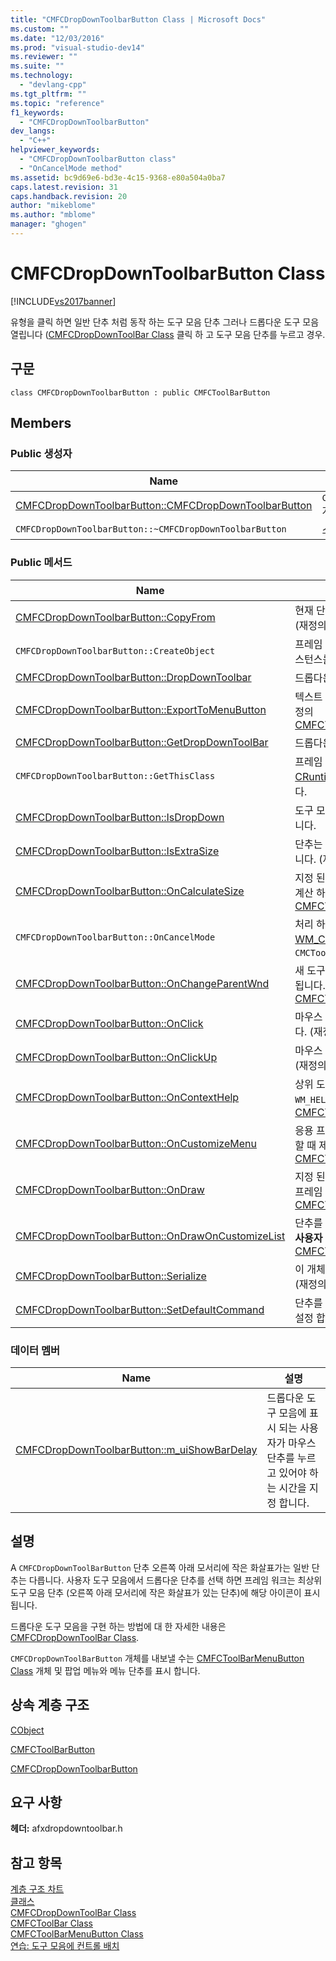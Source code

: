 ```yaml
---
title: "CMFCDropDownToolbarButton Class | Microsoft Docs"
ms.custom: ""
ms.date: "12/03/2016"
ms.prod: "visual-studio-dev14"
ms.reviewer: ""
ms.suite: ""
ms.technology: 
  - "devlang-cpp"
ms.tgt_pltfrm: ""
ms.topic: "reference"
f1_keywords: 
  - "CMFCDropDownToolbarButton"
dev_langs: 
  - "C++"
helpviewer_keywords: 
  - "CMFCDropDownToolbarButton class"
  - "OnCancelMode method"
ms.assetid: bc9d69e6-bd3e-4c15-9368-e80a504a0ba7
caps.latest.revision: 31
caps.handback.revision: 20
author: "mikeblome"
ms.author: "mblome"
manager: "ghogen"
---
```

# CMFCDropDownToolbarButton Class
[!INCLUDE[vs2017banner](../../assembler/inline/includes/vs2017banner.md)]

유형을 클릭 하면 일반 단추 처럼 동작 하는 도구 모음 단추  그러나 드롭다운 도구 모음 열립니다 \([CMFCDropDownToolBar Class](../../mfc/reference/cmfcdropdowntoolbar-class.md) 클릭 하 고 도구 모음 단추를 누르고 경우.  
  
## 구문  
  
```  
class CMFCDropDownToolbarButton : public CMFCToolBarButton  
```  
  
## Members  
  
### Public 생성자  
  
|Name|설명|  
|----------|--------|  
|[CMFCDropDownToolbarButton::CMFCDropDownToolbarButton](../Topic/CMFCDropDownToolbarButton::CMFCDropDownToolbarButton.md)|`CMFCDropDownToolbarButton` 개체를 생성합니다.|  
|`CMFCDropDownToolbarButton::~CMFCDropDownToolbarButton`|소멸자.|  
  
### Public 메서드  
  
|Name|설명|  
|----------|--------|  
|[CMFCDropDownToolbarButton::CopyFrom](../Topic/CMFCDropDownToolbarButton::CopyFrom.md)|현재 단추를 다른 도구 모음 단추의 속성을 복사합니다.  \(재정의 [CMFCToolBarButton::CopyFrom](../Topic/CMFCToolBarButton::CopyFrom.md).\)|  
|`CMFCDropDownToolbarButton::CreateObject`|프레임 워크에서 사용 하는 이와 같은 클래스의 동적 인스턴스를 만들려면.|  
|[CMFCDropDownToolbarButton::DropDownToolbar](../Topic/CMFCDropDownToolbarButton::DropDownToolbar.md)|드롭다운 도구 모음을 엽니다.|  
|[CMFCDropDownToolbarButton::ExportToMenuButton](../Topic/CMFCDropDownToolbarButton::ExportToMenuButton.md)|텍스트 도구 모음 단추에서는 메뉴에 복사 합니다.  \(재정의 [CMFCToolBarButton::ExportToMenuButton](../Topic/CMFCToolBarButton::ExportToMenuButton.md).\)|  
|[CMFCDropDownToolbarButton::GetDropDownToolBar](../Topic/CMFCDropDownToolbarButton::GetDropDownToolBar.md)|드롭다운 도구 모음 단추와 관련 된 검색 합니다.|  
|`CMFCDropDownToolbarButton::GetThisClass`|프레임 워크에서 사용 되는 포인터를 얻을 수 있는  [CRuntimeClass](../../mfc/reference/cruntimeclass-structure.md) 이 클래스 형식에 연결 된 개체입니다.|  
|[CMFCDropDownToolbarButton::IsDropDown](../Topic/CMFCDropDownToolbarButton::IsDropDown.md)|도구 모음 드롭다운이 현재 열려 있는지 여부를 결정 합니다.|  
|[CMFCDropDownToolbarButton::IsExtraSize](../Topic/CMFCDropDownToolbarButton::IsExtraSize.md)|단추는 확장된 된 테두리가 표시 될 수 있는지를 결정 합니다.  \(재정의 [CMFCToolBarButton::IsExtraSize](../Topic/CMFCToolBarButton::IsExtraSize.md).\)|  
|[CMFCDropDownToolbarButton::OnCalculateSize](../Topic/CMFCDropDownToolbarButton::OnCalculateSize.md)|지정 된 디바이스 컨텍스트 및 도킹 상태 단추의 크기를 계산 하는 프레임 워크에서 호출 합니다.  \(재정의 [CMFCToolBarButton::OnCalculateSize](../Topic/CMFCToolBarButton::OnCalculateSize.md).\)|  
|`CMFCDropDownToolbarButton::OnCancelMode`|처리 하는 프레임 워크에서 호출을  [WM\_CANCELMODE](http://msdn.microsoft.com/library/windows/desktop/ms632615) 메시지.  \(재정의 `CMCToolBarButton::OnCancelMode`.\)|  
|[CMFCDropDownToolbarButton::OnChangeParentWnd](../Topic/CMFCDropDownToolbarButton::OnChangeParentWnd.md)|새 도구 모음에 단추를 삽입 하면 프레임 워크에서 호출 됩니다.  \(재정의 [CMFCToolBarButton::OnChangeParentWnd](../Topic/CMFCToolBarButton::OnChangeParentWnd.md).\)|  
|[CMFCDropDownToolbarButton::OnClick](../Topic/CMFCDropDownToolbarButton::OnClick.md)|마우스 단추를 클릭할 때 프레임 워크에 의해 호출 됩니다.  \(재정의 [CMFCToolBarButton::OnClick](../Topic/CMFCToolBarButton::OnClick.md).\)|  
|[CMFCDropDownToolbarButton::OnClickUp](../Topic/CMFCDropDownToolbarButton::OnClickUp.md)|마우스 단추를 놓을 때 프레임 워크에 의해 호출 됩니다.  \(재정의 [CMFCToolBarButton::OnClickUp](../Topic/CMFCToolBarButton::OnClickUp.md).\)|  
|[CMFCDropDownToolbarButton::OnContextHelp](../Topic/CMFCDropDownToolbarButton::OnContextHelp.md)|상위 도구 모음을 처리할 때 프레임 워크에 의해 호출 된 `WM_HELPHITTEST` 메시지.  \(재정의 [CMFCToolBarButton::OnContextHelp](../Topic/CMFCToolBarButton::OnContextHelp.md).\)|  
|[CMFCDropDownToolbarButton::OnCustomizeMenu](../Topic/CMFCDropDownToolbarButton::OnCustomizeMenu.md)|응용 프로그램 상위 도구 모음에 바로 가기 메뉴를 표시할 때 제공 된 메뉴를 수정 합니다.  \(재정의 [CMFCToolBarButton::OnCustomizeMenu](../Topic/CMFCToolBarButton::OnCustomizeMenu.md).\)|  
|[CMFCDropDownToolbarButton::OnDraw](../Topic/CMFCDropDownToolbarButton::OnDraw.md)|지정 된 스타일 및 옵션을 사용 하 여 단추를 그리려면 프레임 워크에서 호출 합니다.  \(재정의 [CMFCToolBarButton::OnDraw](../Topic/CMFCToolBarButton::OnDraw.md).\)|  
|[CMFCDropDownToolbarButton::OnDrawOnCustomizeList](../Topic/CMFCDropDownToolbarButton::OnDrawOnCustomizeList.md)|단추를 그리려면 프레임 워크에 의해 호출의  **명령** 창에  **사용자 지정** 대화 상자.  \(재정의 [CMFCToolBarButton::OnDrawOnCustomizeList](../Topic/CMFCToolBarButton::OnDrawOnCustomizeList.md).\)|  
|[CMFCDropDownToolbarButton::Serialize](../Topic/CMFCDropDownToolbarButton::Serialize.md)|이 개체는 보관 파일에서 읽거나 아카이브 수를 씁니다.  \(재정의 [CMFCToolBarButton::Serialize](../Topic/CMFCToolBarButton::Serialize.md).\)|  
|[CMFCDropDownToolbarButton::SetDefaultCommand](../Topic/CMFCDropDownToolbarButton::SetDefaultCommand.md)|단추를 클릭할 때 프레임 워크를 사용 하 여 기본 명령을 설정 합니다.|  
  
### 데이터 멤버  
  
|Name|설명|  
|----------|--------|  
|[CMFCDropDownToolbarButton::m\_uiShowBarDelay](../Topic/CMFCDropDownToolbarButton::m_uiShowBarDelay.md)|드롭다운 도구 모음에 표시 되는 사용자가 마우스 단추를 누르고 있어야 하는 시간을 지정 합니다.|  
  
## 설명  
 A `CMFCDropDownToolBarButton` 단추 오른쪽 아래 모서리에 작은 화살표가는 일반 단추는 다릅니다.  사용자 도구 모음에서 드롭다운 단추를 선택 하면 프레임 워크는 최상위 도구 모음 단추 \(오른쪽 아래 모서리에 작은 화살표가 있는 단추\)에 해당 아이콘이 표시 됩니다.  
  
 드롭다운 도구 모음을 구현 하는 방법에 대 한 자세한 내용은 [CMFCDropDownToolBar Class](../../mfc/reference/cmfcdropdowntoolbar-class.md).  
  
 `CMFCDropDownToolBarButton` 개체를 내보낼 수는 [CMFCToolBarMenuButton Class](../../mfc/reference/cmfctoolbarmenubutton-class.md) 개체 및 팝업 메뉴와 메뉴 단추를 표시 합니다.  
  
## 상속 계층 구조  
 [CObject](../../mfc/reference/cobject-class.md)  
  
 [CMFCToolBarButton](../../mfc/reference/cmfctoolbarbutton-class.md)  
  
 [CMFCDropDownToolbarButton](../../mfc/reference/cmfcdropdowntoolbarbutton-class.md)  
  
## 요구 사항  
 **헤더:**  afxdropdowntoolbar.h  
  
## 참고 항목  
 [계층 구조 차트](../../mfc/hierarchy-chart.md)   
 [클래스](../../mfc/reference/mfc-classes.md)   
 [CMFCDropDownToolBar Class](../../mfc/reference/cmfcdropdowntoolbar-class.md)   
 [CMFCToolBar Class](../../mfc/reference/cmfctoolbar-class.md)   
 [CMFCToolBarMenuButton Class](../../mfc/reference/cmfctoolbarmenubutton-class.md)   
 [연습: 도구 모음에 컨트롤 배치](../../mfc/walkthrough-putting-controls-on-toolbars.md)